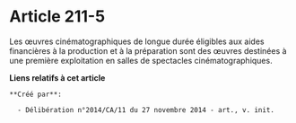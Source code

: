 # Article 211-5

Les œuvres cinématographiques de longue durée éligibles aux aides financières à la production et à la préparation sont des
œuvres destinées à une première exploitation en salles de spectacles cinématographiques.

**Liens relatifs à cet article**

	**Créé par**:

	  - Délibération n°2014/CA/11 du 27 novembre 2014 - art., v. init.
